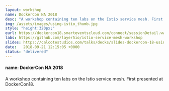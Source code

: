 ```yaml
---
layout: workshop
name: DockerCon NA 2018 
desc: "A workshop containing ten labs on the Istio service mesh. First presented at DockerCon18. <p>See the resource links below.</p>      <p>(<a href='/assets/images/using-istio.jpg'>large image</a>)</p>"
img: /assets/images/using-istio_thumb.jpg
style: "height:320px;"
eurl: https://dockercon18.smarteventscloud.com/connect/sessionDetail.ww?SESSION_ID=187485
labs: https://github.com/layer5io/istio-service-mesh-workshop
slides: https://calcotestudios.com/talks/decks/slides-dockercon-18-using-istio.html
date:   2018-09-21 12:15:05 +0000
status: "delivered"
---
```


<h4> name: DockerCon NA 2018 </h4>
A workshop containing ten labs on the Istio service mesh. First presented at DockerCon18.